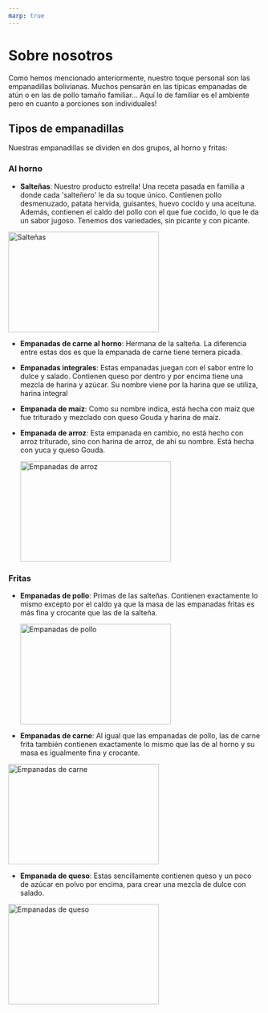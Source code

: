 ```yaml
---
marp: true
---
```

# Sobre nosotros

Como hemos mencionado anteriormente, nuestro toque personal son las empanadillas bolivianas. Muchos pensarán en las típicas empanadas de atún o en las de pollo tamaño familiar... Aquí lo de familiar es el ambiente pero en cuanto a porciones son individuales!

## Tipos de empanadillas
Nuestras empanadillas se dividen en dos grupos, al horno y fritas:
### Al horno

- **Salteñas**: Nuestro producto estrella! Una receta pasada en familia a donde cada 'salteñero' le da su toque único. Contienen pollo desmenuzado, patata hervida, guisantes, huevo cocido y una aceituna. Además, contienen el caldo del pollo con el que fue cocido, lo que le da un sabor jugoso. Tenemos dos variedades, sin picante y con picante.
<img src="https://i.pinimg.com/originals/c5/64/c3/c564c3594c75955e382d6215df811eaf.png" alt="Salteñas" width="300" height="200">

- **Empanadas de carne al horno**: Hermana de la salteña. La diferencia entre estas dos es que la empanada de carne tiene ternera picada.

- **Empanadas integrales**: Estas empanadas juegan con el sabor entre lo dulce y salado. Contienen queso por dentro y por encima tiene una mezcla de harina y azúcar. Su nombre viene por la harina que se utiliza, harina integral

- **Empanada de maíz**: Como su nombre indica, está hecha con maíz que fue triturado y mezclado con queso Gouda y harina de maíz.

- **Empanada de arroz**: Esta empanada en cambio, no está hecho con arroz triturado, sino con harina de arroz, de ahí su nombre. Está hecha con yuca y queso Gouda.
  
  <img src="https://recetasdebolivia.com/wp-content/uploads/2022/03/Receta-muy-tradicional-de-Pan-y-Empanada-de-Arroz-Boliviano-e1647456102837.jpg" alt="Empanadas de arroz" width="300" height="200">

### Fritas

- **Empanadas de pollo**: Primas de las salteñas. Contienen exactamente lo mismo excepto por el caldo ya que la masa de las empanadas fritas es más fina y crocante que las de la salteña.
  
  <img src="https://chipabythedozen.com/wp-content/uploads/2019/08/empanadas-de-pollo-bolivianas-scaled.jpg" alt="Empanadas de pollo" width="300" height="200">

- **Empanadas de carne**: Al igual que las empanadas de pollo, las de carne frita también contienen exactamente lo mismo que las de al horno y su masa es igualmente fina y crocante.
 
 <img src="https://www.irenemilito.it/wp-content/uploads/2017/05/empanadas-saltenas-tradicional.jpg" alt="Empanadas de carne" width="300" height="200">

- **Empanada de queso**: Estas sencillamente contienen queso y un poco de azúcar en polvo por encima, para crear una mezcla de dulce con salado.

<img src="https://estag.fimagenes.com/imagenesred/2305648_10.jpg?1" alt="Empanadas de queso" width="300" height="200">
